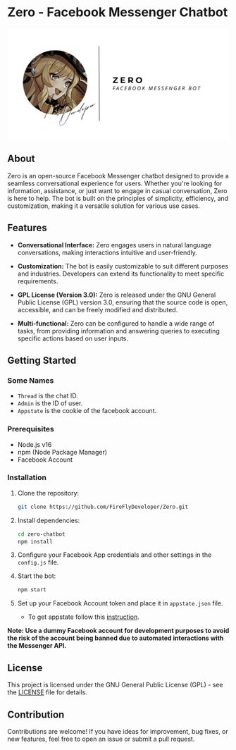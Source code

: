# Zero - Facebook Messenger Chatbot

![Zero Logo](Firefly.png)

## About

Zero is an open-source Facebook Messenger chatbot designed to provide a seamless conversational experience for users. Whether you're looking for information, assistance, or just want to engage in casual conversation, Zero is here to help. The bot is built on the principles of simplicity, efficiency, and customization, making it a versatile solution for various use cases.

## Features

- **Conversational Interface:** Zero engages users in natural language conversations, making interactions intuitive and user-friendly.
  
- **Customization:** The bot is easily customizable to suit different purposes and industries. Developers can extend its functionality to meet specific requirements.
  
- **GPL License (Version 3.0):** Zero is released under the GNU General Public License (GPL) version 3.0, ensuring that the source code is open, accessible, and can be freely modified and distributed.
  
- **Multi-functional:** Zero can be configured to handle a wide range of tasks, from providing information and answering queries to executing specific actions based on user inputs.

## Getting Started

### Some Names

- `Thread` is the chat ID.
- `Admin` is the ID of user.
- `Appstate` is the cookie of the facebook account.

### Prerequisites

- Node.js v16
- npm (Node Package Manager)
- Facebook Account

### Installation

1. Clone the repository:

    ```bash
    git clone https://github.com/FireFlyDeveloper/Zero.git
    ```

2. Install dependencies:

    ```bash
    cd zero-chatbot
    npm install
    ```

3. Configure your Facebook App credentials and other settings in the `config.js` file.

4. Start the bot:

    ```bash
    npm start
    ```

5. Set up your Facebook Account token and place it in `appstate.json` file.
    - To get appstate follow this [instruction](https://github.com/c3cbot/c3c-fbstate.git).

**Note: Use a dummy Facebook account for development purposes to avoid the risk of the account being banned due to automated interactions with the Messenger API.**

## License

This project is licensed under the GNU General Public License (GPL) - see the [LICENSE](LICENSE) file for details.

## Contribution

Contributions are welcome! If you have ideas for improvement, bug fixes, or new features, feel free to open an issue or submit a pull request.

